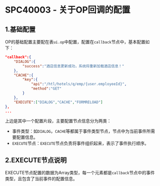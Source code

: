 # SPC40003 - 关于OP回调的配置

## 1.基础配置

OP的基础配置主要配在表`ui.op`中配置，配置在`callback`节点中，基本配置如下：

```json
"callback":{
    "DIALOG":{
        "success":"酒店信息更新成功，系统将重新加载酒店信息！"
    },
    "CACHE":{
        "key":{
            "api":"/htl/hotels/q/emp/{user.employeeId}",
            "method":"GET"
        }
    },
    "EXECUTE":["DIALOG","CACHE","FORMRELOAD"]
},
...
```

上边是其中一个配置片段，主要配置节点信息分为两类：

* 事件类型：如`DIALOG`，`CACHE`等都属于事件类型节点，节点中为当前事件所需要配置信息。
* `EXECUTE`节点：`EXECUTE`节点负责将事件组织起来，表示了事件执行顺序。

## 2.EXECUTE节点说明

EXECUTE节点配置的数据为Array类型，每一个元素都是`callback`节点中的事件类型，且包含了当前事件的配置信息。

